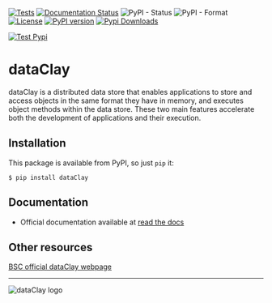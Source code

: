 [![Tests](https://github.com/bsc-dom/dataclay/actions/workflows/tests.yml/badge.svg)](https://github.com/bsc-dom/dataclay/actions/workflows/tests.yml)
[![Documentation Status](https://readthedocs.org/projects/dataclay/badge/?version=latest)](https://dataclay.readthedocs.io/en/latest/?badge=latest)
![PyPI - Status](https://img.shields.io/pypi/status/dataclay)
![PyPI - Format](https://img.shields.io/pypi/format/dataclay)
[![License](https://img.shields.io/github/license/bsc-dom/dataclay)](https://github.com/bsc-dom/dataclay/blob/main/LICENSE.txt)
[![PyPI version](https://badge.fury.io/py/dataClay.png)](https://badge.fury.io/py/dataClay)
[![Pypi Downloads](https://pepy.tech/badge/dataclay)](https://pepy.tech/project/dataclay)

[![Test Pypi](https://img.shields.io/badge/testpypi-2.8.dev-green)](https://test.pypi.org/project/dataClay/)

# dataClay

dataClay is a distributed data store that enables applications to store and access objects in the same format they have in memory, and executes object methods within the data store. These two main features accelerate both the development of applications and their execution.

## Installation

This package is available from PyPI, so just `pip` it:

    $ pip install dataClay

## Documentation

- Official documentation available at [read the docs](https://dataclay.readthedocs.io/en/latest/)

## Other resources

[BSC official dataClay webpage](https://www.bsc.es/dataclay)

---

![dataClay logo](https://www.bsc.es/sites/default/files/public/styles/bscw2_-_simple_crop_style/public/bscw2/content/software-app/logo/logo_dataclay_web_bsc.jpg)
